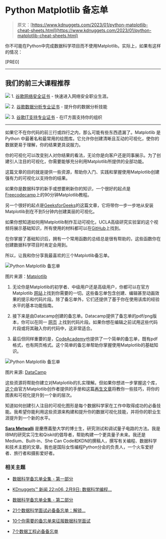 # Python Matplotlib 备忘单

> 原文：[https://www.kdnuggets.com/2023/01/python-matplotlib-cheat-sheets.html](https://www.kdnuggets.com/2023/01/python-matplotlib-cheat-sheets.html)

你不可能在Python中完成数据科学项目而不使用Matplotlib。实际上，如果有这样的情况：

[PRE0]

* * *

## 我们的前三大课程推荐

![](../Images/0244c01ba9267c002ef39d4907e0b8fb.png) 1\. [谷歌网络安全证书](https://www.kdnuggets.com/google-cybersecurity) - 快速进入网络安全职业生涯。

![](../Images/e225c49c3c91745821c8c0368bf04711.png) 2\. [谷歌数据分析专业证书](https://www.kdnuggets.com/google-data-analytics) - 提升你的数据分析技能

![](../Images/0244c01ba9267c002ef39d4907e0b8fb.png) 3\. [谷歌IT支持专业证书](https://www.kdnuggets.com/google-itsupport) - 在IT方面支持你的组织

* * *

如果它不在你代码的前三行或四行之内，那么可能有些东西遗漏了。Matplotlib 是 Python 中最著名和最常用的绘图库。它允许你创建清晰且互动的可视化，使你的数据更易于理解，你的结果更具说服力。

你的可视化可以改变别人对你结果的看法，无论你是向客户还是同事展示。为了创建引人注目的可视化，你需要能够充分利用Matplotlib所提供的全部功能。

这篇文章的目的就是提供一些资源，帮助你入门、实践和掌握使用Matplotlib创建强有力的可视化以支持你的结果。

如果你是数据科学的新手或想要刷新你的知识，一个很好的起点是[Freecodecamp](https://www.freecodecamp.org/news/matplotlib-course-learn-python-data-visualization/)上的90分钟Matplotlib教程。

另一个很好的起点是[GeeksforGeeks](https://www.geeksforgeeks.org/data-visualization-using-matplotlib/)的这篇文章，它将带你一步一步地从安装Matplotlib到在不到5分钟内创建美丽的可视化。

如果你想知道如何用Matplotlib制作互动可视化，UCLA高级研究实验室的这个视频将展示基础知识，所有使用的材料都可以在[GitHub](https://github.com/benjum/idre-spring21-python-data-viz-2)上找到。

在你掌握了基础知识后，拥有一个常用函数的总结总是很有帮助的，这些函数你在创建数据科学项目时肯定会用到。

所以，让我和你分享我最喜欢的三个Matplotlib备忘单。

![Python Matplotlib 备忘单](../Images/17c79296b0ea3a909c5e77598cce3166.png)

图片来源：[Matplotlib](https://matplotlib.org/cheatsheets/)

1.  无论你是Matplotlib的初学者、中级用户还是高级用户，你都可以在官方Matplotlib [网站](https://matplotlib.org/cheatsheets/)上找到你需要的一切。这些备忘单包含创建、编辑甚至动画效果的提示和代码片段。除了备忘单外，它们还提供了基于你在使用该库的经验水平的基本功能指南。

1.  接下来是由Datacamp创建的备忘单。Datacamp提供了备忘单的pdf/png版本，你可以在同一 [网页](https://www.datacamp.com/cheat-sheet/matplotlib-cheat-sheet-plotting-in-python) 上找到代码片段。如果你想在编辑之前试用这些代码片段或将其融入你的代码中，这非常适合。

1.  最后但同样重要的是，[CodeAcademy](https://www.codecademy.com/learn/data-visualization/modules/dspath-matplotlib/cheatsheet)也提供了一个简单的备忘单，既有pdf格式，也有网页格式。这个简单的备忘单帮助你掌握使用Matplotlib的基础知识。

![Python Matplotlib 备忘单](../Images/f5fef7b37547d4b5a0032f46b6cb5cde.png)

图片来源: [DataCamp](https://www.datacamp.com/cheat-sheet/matplotlib-cheat-sheet-plotting-in-python)

这些资源将帮助你建立对Matplotlib的扎实理解。但如果你想进一步掌握这个库，[这个](https://matplotlib.org/cheatsheets/handout-tips.pdf)由官方Matplotlib创作者提供的手册和这篇[再生文章](https://regenerativetoday.com/some-tricks-to-make-matplotlib-visualization-even-better/)将教你一些技巧，将你的图表和可视化提升到一个新的层次。

知道如何创建引人注目的可视化图形是每个数据科学家在工作中取得成功的必备技能。我希望你能利用这些资源来构建和提升你的数据可视化技能，并将你的职业生涯提升到一个新的水平。

**[Sara Metwalli](https://www.linkedin.com/in/sara-a-metwalli/)** 是慶應義塾大学的博士生，研究测试和调试量子电路的方法。我是IBM的研究实习生和Qiskit的倡导者，帮助构建一个更具量子未来。我还是Medium、Built-in、She Can Code和KDN的撰稿人，撰写有关编程、数据科学和技术主题的文章。我也是国际女性编程Python分会的负责人，一个火车爱好者、旅行者和摄影爱好者。

### 相关主题

+   [数据科学备忘单全集 - 第一部分](https://www.kdnuggets.com/2022/02/complete-collection-data-science-cheat-sheets-part-1.html)

+   [KDnuggets™ 新闻 22:n06, 2月9日: 数据科学编程…](https://www.kdnuggets.com/2022/n06.html)

+   [数据科学备忘单全集 - 第二部分](https://www.kdnuggets.com/2022/02/complete-collection-data-science-cheat-sheets-part-2.html)

+   [21个数据科学面试必备备忘单：解锁…](https://www.kdnuggets.com/2022/06/21-cheat-sheets-data-science-interviews.html)

+   [10个你需要的备忘单来征服数据科学面试](https://www.kdnuggets.com/2022/10/10-cheat-sheets-need-ace-data-science-interview.html)

+   [7个数据工程必备备忘单](https://www.kdnuggets.com/2022/12/7-essential-cheat-sheets-data-engineering.html)
